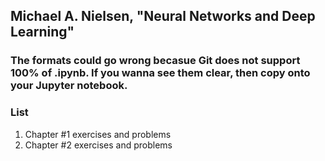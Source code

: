 ## Michael A. Nielsen, "Neural Networks and Deep Learning"
### The formats could go wrong becasue Git does not support 100% of .ipynb. If you wanna see them clear, then copy onto your Jupyter notebook.
### List
  1. Chapter #1 exercises and problems
  2. Chapter #2 exercises and problems
 
